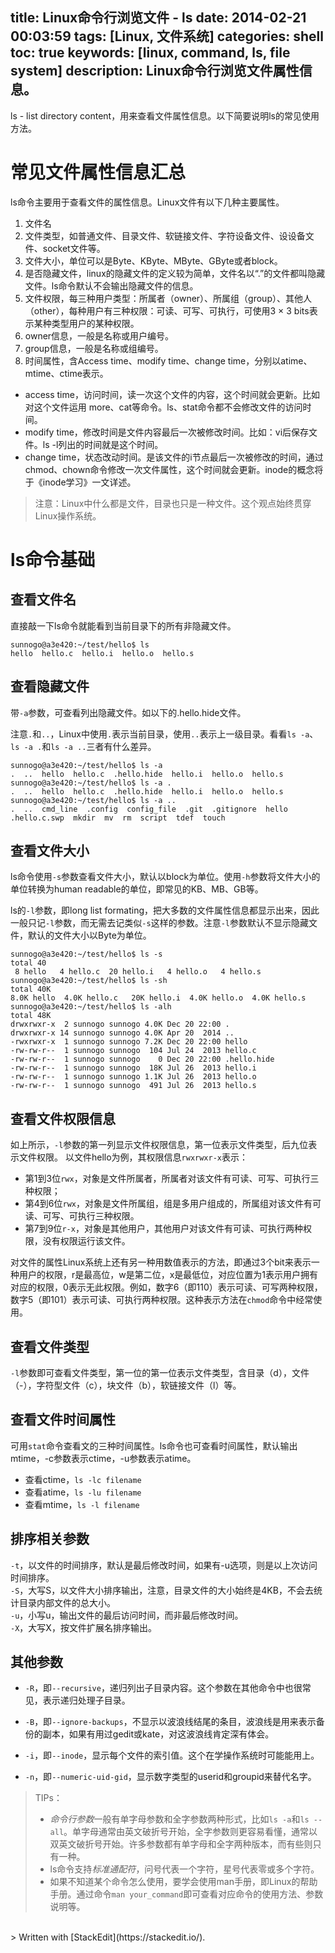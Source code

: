 title: Linux命令行浏览文件 - ls
date: 2014-02-21 00:03:59
tags: [Linux, 文件系统]
categories: shell
toc: true
keywords: [linux, command, ls, file system]
description: Linux命令行浏览文件属性信息。
---

ls - list directory content，用来查看文件属性信息。以下简要说明ls的常见使用方法。

# 常见文件属性信息汇总
ls命令主要用于查看文件的属性信息。Linux文件有以下几种主要属性。

1. 文件名
2. 文件类型，如普通文件、目录文件、软链接文件、字符设备文件、设设备文件、socket文件等。
3. 文件大小，单位可以是Byte、KByte、MByte、GByte或者block。
4. 是否隐藏文件，linux的隐藏文件的定义较为简单，文件名以“.”的文件都叫隐藏文件。ls命令默认不会输出隐藏文件的信息。
5. 文件权限，每三种用户类型：所属者（owner）、所属组（group）、其他人（other），每种用户有三种权限：可读、可写、可执行，可使用3 × 3 bits表示某种类型用户的某种权限。
6. owner信息，一般是名称或用户编号。
7. group信息，一般是名称或组编号。
8. 时间属性，含Access time、modify time、change time，分别以atime、mtime、ctime表示。
* access time，访问时间，读一次这个文件的内容，这个时间就会更新。比如对这个文件运用 more、cat等命令。ls、stat命令都不会修改文件的访问时间。
* modify time，修改时间是文件内容最后一次被修改时间。比如：vi后保存文件。ls -l列出的时间就是这个时间。
* change time，状态改动时间。是该文件的i节点最后一次被修改的时间，通过chmod、chown命令修改一次文件属性，这个时间就会更新。inode的概念将于《inode学习》一文详述。

<!--more-->

> 注意：Linux中什么都是文件，目录也只是一种文件。这个观点始终贯穿Linux操作系统。

# ls命令基础
## 查看文件名
直接敲一下ls命令就能看到当前目录下的所有非隐藏文件。
```
sunnogo@a3e420:~/test/hello$ ls
hello  hello.c  hello.i  hello.o  hello.s
```
## 查看隐藏文件
带`-a`参数，可查看列出隐藏文件。如以下的.hello.hide文件。

注意`.`和`..`，Linux中使用`.`表示当前目录，使用`..`表示上一级目录。看看`ls -a`、`ls -a .`和`ls -a ..`三者有什么差异。

```
sunnogo@a3e420:~/test/hello$ ls -a
.  ..  hello  hello.c  .hello.hide  hello.i  hello.o  hello.s
sunnogo@a3e420:~/test/hello$ ls -a .
.  ..  hello  hello.c  .hello.hide  hello.i  hello.o  hello.s
sunnogo@a3e420:~/test/hello$ ls -a ..
.  ..  cmd_line  .config  config_file  .git  .gitignore  hello  .hello.c.swp  mkdir  mv  rm  script  tdef  touch

```

## 查看文件大小
ls命令使用`-s`参数查看文件大小，默认以block为单位。使用`-h`参数将文件大小的单位转换为human readable的单位，即常见的KB、MB、GB等。

ls的`-l`参数，即long list formating，把大多数的文件属性信息都显示出来，因此一般只记`-l`参数，而无需去记类似`-s`这样的参数。注意`-l`参数默认不显示隐藏文件，默认的文件大小以Byte为单位。
```
sunnogo@a3e420:~/test/hello$ ls -s
total 40
 8 hello   4 hello.c  20 hello.i   4 hello.o   4 hello.s
sunnogo@a3e420:~/test/hello$ ls -sh
total 40K
8.0K hello  4.0K hello.c   20K hello.i  4.0K hello.o  4.0K hello.s
sunnogo@a3e420:~/test/hello$ ls -alh
total 48K
drwxrwxr-x  2 sunnogo sunnogo 4.0K Dec 20 22:00 .
drwxrwxr-x 14 sunnogo sunnogo 4.0K Apr 20  2014 ..
-rwxrwxr-x  1 sunnogo sunnogo 7.2K Dec 20 22:00 hello
-rw-rw-r--  1 sunnogo sunnogo  104 Jul 24  2013 hello.c
-rw-rw-r--  1 sunnogo sunnogo    0 Dec 20 22:00 .hello.hide
-rw-rw-r--  1 sunnogo sunnogo  18K Jul 26  2013 hello.i
-rw-rw-r--  1 sunnogo sunnogo 1.1K Jul 26  2013 hello.o
-rw-rw-r--  1 sunnogo sunnogo  491 Jul 26  2013 hello.s
```

## 查看文件权限信息
如上所示，`-l`参数的第一列显示文件权限信息，第一位表示文件类型，后九位表示文件权限。
以文件hello为例，其权限信息`rwxrwxr-x`表示：

* 第1到3位`rwx`，对象是文件所属者，所属者对该文件有可读、可写、可执行三种权限；
* 第4到6位`rwx`，对象是文件所属组，组是多用户组成的，所属组对该文件有可读、可写、可执行三种权限。
* 第7到9位`r-x`，对象是其他用户，其他用户对该文件有可读、可执行两种权限，没有权限运行该文件。

对文件的属性Linux系统上还有另一种用数值表示的方法，即通过3个bit来表示一种用户的权限，r是最高位，w是第二位，x是最低位，对应位置为1表示用户拥有对应的权限，0表示无此权限。例如，数字6（即110）表示可读、可写两种权限，数字5（即101）表示可读、可执行两种权限。这种表示方法在`chmod`命令中经常使用。

## 查看文件类型
`-l`参数即可查看文件类型，第一位的第一位表示文件类型，含目录（d），文件（-），字符型文件（c），块文件（b），软链接文件（l）等。  

## 查看文件时间属性
可用`stat`命令查看文的三种时间属性。ls命令也可查看时间属性，默认输出mtime，-c参数表示ctime，-u参数表示atime。

* 查看ctime，`ls -lc filename`
* 查看atime，`ls -lu filename`
* 查看mtime，`ls -l filename`

## 排序相关参数
`-t`，以文件的时间排序，默认是最后修改时间，如果有-u选项，则是以上次访问时间排序。  
`-S`，大写S，以文件大小排序输出，注意，目录文件的大小始终是4KB，不会去统计目录内部文件的总大小。  
`-u`，小写u，输出文件的最后访问时间，而非最后修改时间。  
`-X`，大写X，按文件扩展名排序输出。  

## 其他参数
* `-R`，即`--recursive`，递归列出子目录内容。这个参数在其他命令中也很常见，表示递归处理子目录。

* `-B`，即`--ignore-backups`，不显示以波浪线结尾的条目，波浪线是用来表示备份的副本，如果有用过gedit或kate，对这波浪线肯定深有体会。  
* `-i`，即`--inode`，显示每个文件的索引值。这个在学操作系统时可能能用上。  
* `-n`，即`--numeric-uid-gid`，显示数字类型的userid和groupid来替代名字。  

>TIPs：
>
> * *命令行参数*一般有单字母参数和全字参数两种形式，比如`ls -a`和`ls --all`。单字母通常由英文破折号开始，全字参数则更容易看懂，通常以双英文破折号开始。许多参数都有单字母和全字两种版本，而有些则只有一种。
> * ls命令支持*标准通配符*，问号代表一个字符，星号代表零或多个字符。
> * 如果不知道某个命令怎么使用，要学会使用man手册，即Linux的帮助手册。通过命令`man your_command`即可查看对应命令的使用方法、参数说明等。

</br>
> Written with [StackEdit](https://stackedit.io/).


